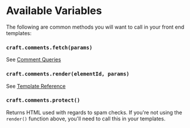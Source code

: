 # Available Variables

The following are common methods you will want to call in your front end templates:

### `craft.comments.fetch(params)`

See [Comment Queries](docs:getting-elements/comment-queries)

### `craft.comments.render(elementId, params)`

See [Template Reference](docs:template-guides/template-reference)

### `craft.comments.protect()`

Returns HTML used with regards to spam checks. If you're not using the `render()` function above, you'll need to call this in your templates.
